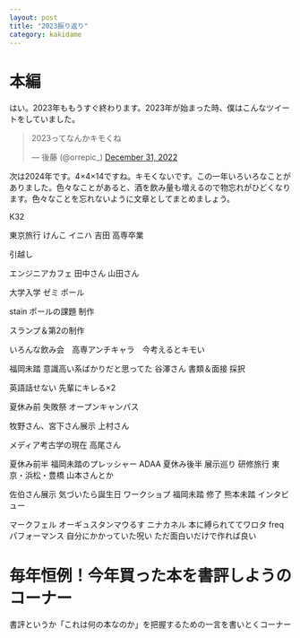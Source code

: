 ```yaml
---
layout: post
title: "2023振り返り"
category: kakidame
---
```


# 本編
はい。2023年ももうすぐ終わります。2023年が始まった時、僕はこんなツイートをしていました。

<blockquote class="twitter-tweet"><p lang="ja" dir="ltr">2023ってなんかキモくね</p>&mdash; 後藤 (@orrepic_) <a href="https://twitter.com/orrepic_/status/1609237692872798209?ref_src=twsrc%5Etfw">December 31, 2022</a></blockquote> <script async src="https://platform.twitter.com/widgets.js" charset="utf-8"></script>

次は2024年です。4×4×14ですね。キモくないです。この一年いろいろなことがありました。色々なことがあると、酒を飲み量も増えるので物忘れがひどくなります。色々なことを忘れないように文章としてまとめましょう。

K32

東京旅行 けんこ イニハ 吉田
高専卒業

引越し

エンジニアカフェ 田中さん 山田さん

大学入学
ゼミ
ポール

stain
ポールの課題
制作

スランプ＆第2の制作

いろんな飲み会　高専アンチキャラ　今考えるとキモい


福岡未踏 意識高い系ばかりだと思ってた 谷澤さん
書類＆面接 採択

英語話せない
先輩にキレる×2

夏休み前 失敗祭
オープンキャンパス

牧野さん、宮下さん展示
上村さん

メディア考古学の現在
高尾さん


夏休み前半 福岡未踏のプレッシャー
ADAA
夏休み後半 展示巡り 研修旅行 東京・浜松・豊橋 山本さんとか

佐伯さん展示
気づいたら誕生日
ワークショプ
福岡未踏 修了 熊本未踏
インタビュー

マークフェル
オーギュスタンマウるす
ニナカネル
本に縛られててワロタ
freq パフォーマンス
自分にかかっていた呪い
ただ面白いだけで作れば良い


# 毎年恒例！今年買った本を書評しようのコーナー
書評というか「これは何の本なのか」を把握するための一言を書いとくコーナー
